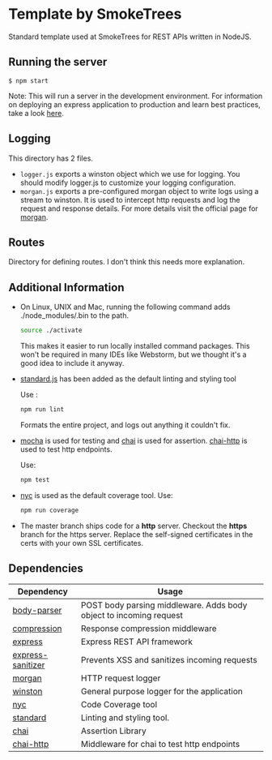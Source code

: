 # Template by SmokeTrees

Standard template used at SmokeTrees for REST APIs written in NodeJS.

## Running the server

```
$ npm start
```

Note: This will run a server in the development environment.
For information on deploying an express application to production and learn best practices, take a look [here](https://expressjs.com/en/advanced/best-practice-performance.html).

## Logging

This directory has 2 files.

- `logger.js` exports a winston object which we use for logging. You should modify logger.js to customize your logging configuration.
- `morgan.js` exports a pre-configured morgan object to write logs using a stream to winston. It is used to intercept http requests and log the request and response details.
  For more details visit the official page for [morgan](https://www.npmjs.com/package/morgan).

## Routes

Directory for defining routes. I don't think this needs more explanation.

## Additional Information

- On Linux, UNIX and Mac, running the following command adds ./node_modules/.bin to the path.

  ```bash
  source ./activate
  ```

  This makes it easier to run locally installed command packages.
  This won't be required in many IDEs like Webstorm, but we thought it's a good idea to include it anyway.

- [standard.js](https://npmjs.com/package/standard) has been added as the default linting and styling tool

  Use :

  ```bash
  npm run lint
  ```

  Formats the entire project, and logs out anything it couldn't fix.

- [mocha](https://npmjs.com/package/mocha) is used for testing and [chai](https://npmjs.com/package/chai) is used for assertion.
  [chai-http](https://npmjs.com/package/chai) is used to test http endpoints.

  Use:

  ```bash
  npm test
  ```

- [nyc](https://npmjs.com/package/nyc) is used as the default coverage tool.
  Use:

  ```bash
  npm run coverage
  ```

* The master branch ships code for a **http** server. Checkout the **https** branch for the https server.
  Replace the self-signed certificates in the certs with your own SSL certificates.

## Dependencies

| Dependency                                                       | Usage                                                                |
| ---------------------------------------------------------------- | -------------------------------------------------------------------- |
| [body-parser](https://npm.com/package/body-parser)               | POST body parsing middleware. Adds body object to incoming request |
| [compression](https://npmjs.com/package/compression)             | Response compression middleware                                              |
| [express](https://npmjs.com/package/express)                     | Express REST API framework                                                             |
| [express-sanitizer](https://npmjs.com/package/express-sanitizer) | Prevents XSS and sanitizes incoming requests                        |
| [morgan](https://npmjs.com/package/morgan)                       | HTTP request logger                                                  |
| [winston](https://npmjs.com/package/winston)                     | General purpose logger for the application                           |
| [nyc](https://npmjs.com/package/nyc)                             | Code Coverage tool                                                   |
| [standard](https://npmjs.com/package/standard)                   | Linting and styling tool.                                            |
| [chai](https://npmjs.com/package/chai)                           | Assertion Library                                                    |
| [chai-http](https://npmjs.com/package/chai-http)                 | Middleware for chai to test http endpoints                           |
